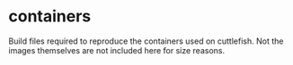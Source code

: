 # containers
Build files required to reproduce the containers used on cuttlefish. Not the images themselves are not included here for size reasons.
